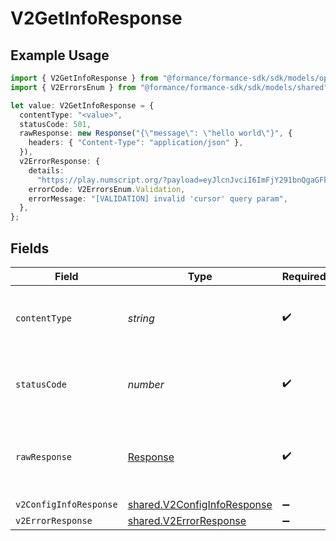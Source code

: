 # V2GetInfoResponse

## Example Usage

```typescript
import { V2GetInfoResponse } from "@formance/formance-sdk/sdk/models/operations";
import { V2ErrorsEnum } from "@formance/formance-sdk/sdk/models/shared";

let value: V2GetInfoResponse = {
  contentType: "<value>",
  statusCode: 501,
  rawResponse: new Response("{\"message\": \"hello world\"}", {
    headers: { "Content-Type": "application/json" },
  }),
  v2ErrorResponse: {
    details:
      "https://play.numscript.org/?payload=eyJlcnJvciI6ImFjY291bnQgaGFkIGluc3VmZmljaWVudCBmdW5kcyJ9",
    errorCode: V2ErrorsEnum.Validation,
    errorMessage: "[VALIDATION] invalid 'cursor' query param",
  },
};
```

## Fields

| Field                                                                             | Type                                                                              | Required                                                                          | Description                                                                       |
| --------------------------------------------------------------------------------- | --------------------------------------------------------------------------------- | --------------------------------------------------------------------------------- | --------------------------------------------------------------------------------- |
| `contentType`                                                                     | *string*                                                                          | :heavy_check_mark:                                                                | HTTP response content type for this operation                                     |
| `statusCode`                                                                      | *number*                                                                          | :heavy_check_mark:                                                                | HTTP response status code for this operation                                      |
| `rawResponse`                                                                     | [Response](https://developer.mozilla.org/en-US/docs/Web/API/Response)             | :heavy_check_mark:                                                                | Raw HTTP response; suitable for custom response parsing                           |
| `v2ConfigInfoResponse`                                                            | [shared.V2ConfigInfoResponse](../../../sdk/models/shared/v2configinforesponse.md) | :heavy_minus_sign:                                                                | OK                                                                                |
| `v2ErrorResponse`                                                                 | [shared.V2ErrorResponse](../../../sdk/models/shared/v2errorresponse.md)           | :heavy_minus_sign:                                                                | Error                                                                             |